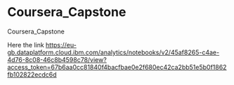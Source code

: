 # Coursera_Capstone
Coursera_Capstone

Here the link
https://eu-gb.dataplatform.cloud.ibm.com/analytics/notebooks/v2/45af8265-c4ae-4d76-8c08-46c8b4598c78/view?access_token=67b6aa0cc81840f4bacfbae0e2f680ec42ca2bb51e5b0f1862fb102822ecdc6d

